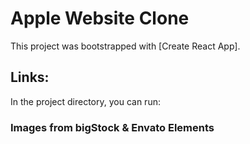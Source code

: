 # Apple Website Clone

This project was bootstrapped with [Create React App].

## Links:

In the project directory, you can run:

### Images from bigStock & Envato Elements
